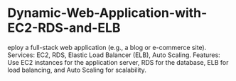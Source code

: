 # Dynamic-Web-Application-with-EC2-RDS-and-ELB
eploy a full-stack web application (e.g., a blog or e-commerce site). Services: EC2, RDS, Elastic Load Balancer (ELB), Auto Scaling. Features: Use EC2 instances for the application server, RDS for the database, ELB for load balancing, and Auto Scaling for scalability.
